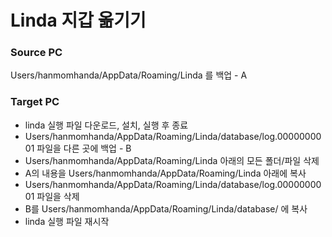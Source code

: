 # Linda 지갑 옮기기

### Source PC

Users/hanmomhanda/AppData/Roaming/Linda 를 백업 - A

### Target PC 
- linda 실행 파일 다운로드, 설치, 실행 후 종료
- Users/hanmomhanda/AppData/Roaming/Linda/database/log.0000000001 파일을 다른 곳에 백업 - B
- Users/hanmomhanda/AppData/Roaming/Linda 아래의 모든 폴더/파일 삭제
- A의 내용을 Users/hanmomhanda/AppData/Roaming/Linda 아래에 복사
- Users/hanmomhanda/AppData/Roaming/Linda/database/log.0000000001 파일을 삭제
- B를 Users/hanmomhanda/AppData/Roaming/Linda/database/ 에 복사
- linda 실행 파일 재시작
